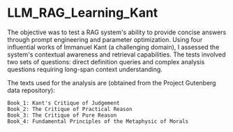 # LLM_RAG_Learning_Kant

 The objective was to test a RAG system's ability to provide concise answers through prompt engineering and parameter optimization. Using four influential works of Immanuel Kant (a challenging domain), I assessed the system's contextual awareness and retrieval capabilities. The tests involved two sets of questions: direct definition queries and complex analysis questions requiring long-span context understanding.

The texts used for the analysis are (obtained from the Project Gutenberg data repository):

    Book_1: Kant's Critique of Judgement
    Book_2: The Critique of Practical Reason
    Book_3: The Critique of Pure Reason
    Book_4: Fundamental Principles of the Metaphysic of Morals
